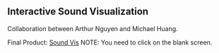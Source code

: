 ## Interactive Sound Visualization

Collaboration between Arthur Nguyen and Michael Huang.

Final Product: [Sound Vis](https://michaelyhuang23.github.io/Sound-Vis/) 
NOTE: You need to click on the blank screen.


